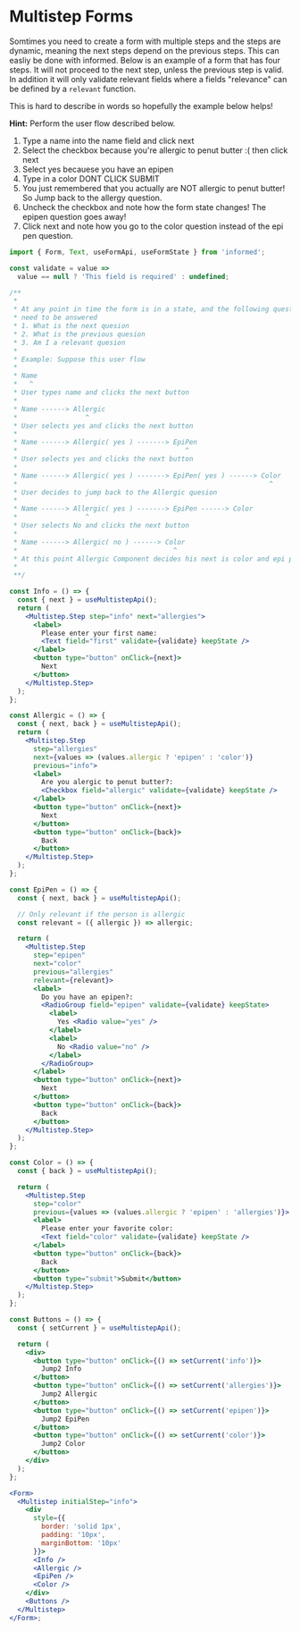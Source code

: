 # Multistep Forms

Somtimes you need to create a form with multiple steps and the steps are dynamic, meaning the next
steps depend on the previous steps. This can easliy be done with informed.
Below is an example of a form that has four steps. It will not proceed to the next step,
unless the previous step is valid. In addition it will only validate relevant fields where a fields "relevance"
can be defined by a `relevant` function.

This is hard to describe in words so hopefully the example below helps!

**Hint:** Perform the user flow described below.

1. Type a name into the name field and click next
2. Select the checkbox because you're allergic to penut butter :( then click next
3. Select yes becauese you have an epipen
4. Type in a color DONT CLICK SUBMIT
5. You just remembered that you actually are NOT allergic to penut butter! So Jump back to the allergy question.
6. Uncheck the checkbox and note how the form state changes! The epipen question goes away!
7. Click next and note how you go to the color question instead of the epi pen question.

<!-- STORY -->

```jsx
import { Form, Text, useFormApi, useFormState } from 'informed';

const validate = value =>
  value == null ? 'This field is required' : undefined;

/**
 *
 * At any point in time the form is in a state, and the following questions
 * need to be answered
 * 1. What is the next quesion
 * 2. What is the previous quesion
 * 3. Am I a relevant quesion
 *
 * Example: Suppose this user flow
 *
 * Name
 *   ^
 * User types name and clicks the next button
 *
 * Name ------> Allergic
 *                 ^
 * User selects yes and clicks the next button
 *
 * Name ------> Allergic( yes ) -------> EpiPen
 *                                          ^
 * User selects yes and clicks the next button
 *
 * Name ------> Allergic( yes ) -------> EpiPen( yes ) ------> Color
 *                                                               ^
 * User decides to jump back to the Allergic quesion
 *
 * Name ------> Allergic( yes ) -------> EpiPen ------> Color
 *                 ^
 * User selects No and clicks the next button
 *
 * Name ------> Allergic( no ) ------> Color
 *                                       ^
 * At this point Allergic Component decides his next is color and epi pen decides he is No longer relevant
 *
 **/

const Info = () => {
  const { next } = useMultistepApi();
  return (
    <Multistep.Step step="info" next="allergies">
      <label>
        Please enter your first name:
        <Text field="first" validate={validate} keepState />
      </label>
      <button type="button" onClick={next}>
        Next
      </button>
    </Multistep.Step>
  );
};

const Allergic = () => {
  const { next, back } = useMultistepApi();
  return (
    <Multistep.Step
      step="allergies"
      next={values => (values.allergic ? 'epipen' : 'color')}
      previous="info">
      <label>
        Are you alergic to penut butter?:
        <Checkbox field="allergic" validate={validate} keepState />
      </label>
      <button type="button" onClick={next}>
        Next
      </button>
      <button type="button" onClick={back}>
        Back
      </button>
    </Multistep.Step>
  );
};

const EpiPen = () => {
  const { next, back } = useMultistepApi();

  // Only relevant if the person is allergic
  const relevant = ({ allergic }) => allergic;

  return (
    <Multistep.Step
      step="epipen"
      next="color"
      previous="allergies"
      relevant={relevant}>
      <label>
        Do you have an epipen?:
        <RadioGroup field="epipen" validate={validate} keepState>
          <label>
            Yes <Radio value="yes" />
          </label>
          <label>
            No <Radio value="no" />
          </label>
        </RadioGroup>
      </label>
      <button type="button" onClick={next}>
        Next
      </button>
      <button type="button" onClick={back}>
        Back
      </button>
    </Multistep.Step>
  );
};

const Color = () => {
  const { back } = useMultistepApi();

  return (
    <Multistep.Step
      step="color"
      previous={values => (values.allergic ? 'epipen' : 'allergies')}>
      <label>
        Please enter your favorite color:
        <Text field="color" validate={validate} keepState />
      </label>
      <button type="button" onClick={back}>
        Back
      </button>
      <button type="submit">Submit</button>
    </Multistep.Step>
  );
};

const Buttons = () => {
  const { setCurrent } = useMultistepApi();

  return (
    <div>
      <button type="button" onClick={() => setCurrent('info')}>
        Jump2 Info
      </button>
      <button type="button" onClick={() => setCurrent('allergies')}>
        Jump2 Allergic
      </button>
      <button type="button" onClick={() => setCurrent('epipen')}>
        Jump2 EpiPen
      </button>
      <button type="button" onClick={() => setCurrent('color')}>
        Jump2 Color
      </button>
    </div>
  );
};

<Form>
  <Multistep initialStep="info">
    <div
      style={{
        border: 'solid 1px',
        padding: '10px',
        marginBottom: '10px'
      }}>
      <Info />
      <Allergic />
      <EpiPen />
      <Color />
    </div>
    <Buttons />
  </Multistep>
</Form>;
```
